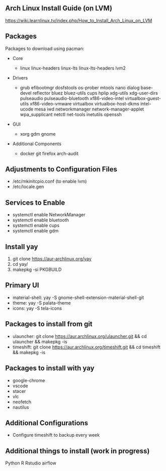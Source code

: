 ## Arch Linux Install Guide (on LVM)

https://wiki.learnlinux.tv/index.php/How_to_Install_Arch_Linux_on_LVM

## Packages

Packages to download using pacman: 

* Core
  * linux
  linux-headers 
  linux-lts
  linux-lts-headers 
  lvm2

* Drivers
  * grub
  efibootmgr
  dosfstools
  os-prober
  mtools
  nano
  dialog
  base-devel 
  reflector
  bluez
  bluez-utils
  cups
  hplip
  xdg-utils
  xdg-user-dirs
  pulseaudio
  pulseaudio-bluetooth
  xf86-video-intel
  virtualbox-guest-utils
  xf86-video-vmware
  virtualbox
  virtualbox-host-dkms
  intel-ucode
  mesa
  iwd 
  networkmanager
  network-manager-applet
  wpa_supplicant
  netctl
  net-tools
  inetutils
  openssh

* GUI
  * xorg
  gdm
  gnome

* Additional Components
  * docker
  git
  firefox
  arch-audit
 
## Adjustments to Configuration Files

* /etc/mkinitcpio.conf (to enable lvm)
* /etc/locale.gen

## Services to Enable

* systemctl enable NetworkManager
* systemctl enable bluetooth
* systemctl enable cups
* systemctl enable gdm


## Install yay

1. git clone https://aur-archlinux.org/yay
2. cd yay/
3. makepkg -si PKGBUILD

## Primary UI
* material-shell: yay -S gnome-shell-extension-material-shell-git
* theme: yay -S palata-theme
* icons: yay -S tela-icons

## Packages to install from git
* ulauncher: git clone https://aur.archlinux.org/ulauncher.git && cd ulauncher && makepkg -is
* timeshift: git clone https://aur.archlinux.org/timeshift.git && cd timeshift && makepkg -is

## Packages to install with yay

* google-chrome
* vscode
* stacer
* vlc
* neofetch
* nautilus 

## Additional Configurations

* Configure timeshift to backup every week

## Additional things to install (work in progress)
Python
R
Rstudio
airflow


